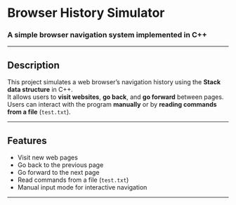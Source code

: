 #  Browser History Simulator  
### A simple browser navigation system implemented in C++

---

##  Description  
This project simulates a web browser’s navigation history using the **Stack data structure** in C++.  
It allows users to **visit websites**, **go back**, and **go forward** between pages.  
Users can interact with the program **manually** or by **reading commands from a file** (`test.txt`).

---

##  Features  
- Visit new web pages  
- Go back to the previous page  
- Go forward to the next page  
- Read commands from a file (`test.txt`)  
- Manual input mode for interactive navigation  

---
